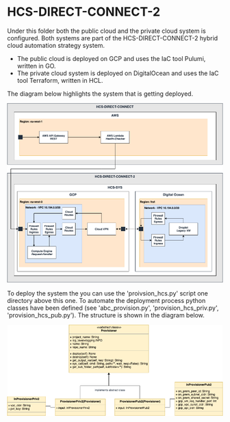 # HCS-DIRECT-CONNECT-2

Under this folder both the public cloud and the private cloud system is configured.
Both systems are part of the HCS-DIRECT-CONNECT-2 hybrid cloud automation strategy system.

- The public cloud is deployed on GCP and uses the IaC tool Pulumi, written in GO.
- The private cloud system is deployed on DigitalOcean and uses the IaC tool Terraform, written in HCL.

The diagram below highlights the system that is getting deployed.

![Software Architecture](./assets/ba-06-verteilungssicht.png)

To deploy the system the you can use the 'proivsion_hcs.py' script one directory above this one.
To automate the deployment process python classes have been defined (see 'abc_provision.py', 'provision_hcs_priv.py', 'provision_hcs_pub.py').
The structure is shown in the diagram below.

![Deployment classes](./assets/ba-06-automatisierung-aufbau.png)
